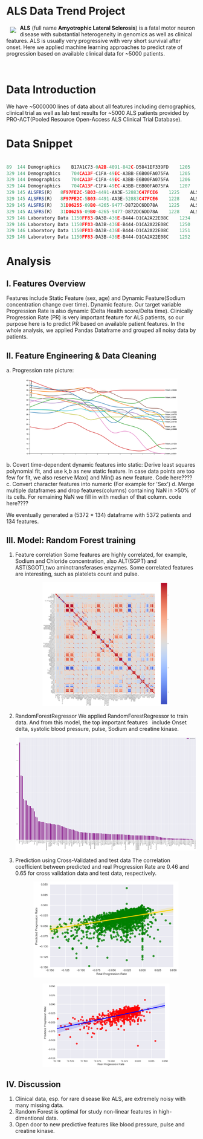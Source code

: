 # ALS Data Trend Project

<a href=""><img src="https://upload.wikimedia.org/wikipedia/en/e/ef/ALS_Association_logo.gif" align="left" hspace="10" vspace="6"></a>

**ALS** (full name **Amyotrophic Lateral Sclerosis**) is a fatal motor neuron disease with substantial heterogeneity in genomics as well as clinical features. ALS is usually very progressive with very short survival after onset. Here we applied machine learning approaches to predict rate of progression based on available clinical data for ~5000 patients.



<br>

# Data Introduction
We have ~5000000 lines of data about all features including demographics, clinical trial as well as lab test results for ~5000 ALS patients provided by PRO-ACT(Pooled Resource Open-Access ALS Clinical Trial Database).



# Data Snippet

```js

89	144	Demographics	B17A1C73-0A2B-4091-842C-D5841EF339FD	1205	Sex	Male <br>
329	144	Demographics	704CA13F-C1FA-49EC-A3BB-E6B00FA075FA	1205	Sex	Female <br>
329	144	Demographics	704CA13F-C1FA-49EC-A3BB-E6B00FA075FA	1206	Race - American Indian/Alaska Native <br>
329	144	Demographics	704CA13F-C1FA-49EC-A3BB-E6B00FA075FA	1207	Race - Asian	<br>
329	145	ALSFRS(R)	8F97FE2C-5B03-4491-AA3E-52883C47FCE6	1225	ALSFRS Delta	189 <br>
329	145	ALSFRS(R)	8F97FE2C-5B03-4491-AA3E-52883C47FCE6	1228	ALSFRS Total	25  <br>
329	145	ALSFRS(R)	31D06255-09B0-4265-9477-D872DC6DD78A	1225	ALSFRS Delta	212 <br>
329	145	ALSFRS(R)	31D06255-09B0-4265-9477-D872DC6DD78A	1228	ALSFRS Total	30  <br>
329	146	Laboratory Data	1150FF83-DA3B-436E-B444-D1CA2A22E08C	1234	Laboratory Delta	0 <br>
329	146	Laboratory Data	1150FF83-DA3B-436E-B444-D1CA2A22E08C	1250	Test Name	Sodium  <br>
329	146	Laboratory Data	1150FF83-DA3B-436E-B444-D1CA2A22E08C	1251	Test Result	138     <br>
329	146	Laboratory Data	1150FF83-DA3B-436E-B444-D1CA2A22E08C	1252	Test Unit	mmol/L  <br>

```

# Analysis

## I. Features Overview 
Features include Static Feature (sex, age) and Dynamic Feature(Sodium concentration change over time).
Dynamic feature. Our target variable Progression Rate is also dynamic (Delta Health score/Delta time).
Clinically Progression Rate (PR) is very important feature for ALS patients, so our purpose here is to 
predict PR based on available patient features.
In the whole analysis, we applied Pandas Dataframe and grouped all noisy data by patients.



## II. Feature Engineering & Data Cleaning
a. Progression rate picture:   
   <p align="center">
   <img src="Figure/ALSProgressionpng.png" width="80%"/>
   </p>


b. Covert time-dependent dynamic features into static:
   Derive least squares polynomial fit, and use k,b as new static feature.
   In case data points are too few for fit, we also reserve Max() and Min() as new feature.
   Code here????
c. Convert character features into numeric (For example for 'Sex')
d. Merge multiple dataframes and drop features(columns) containing NaN in >50% of its cells. 
   For remaining NaN we fill in with median of that column.
   code here????

We eventually generated a (5372 * 134) dataframe with 5372 patients and 134 features.



## III. Model: Random Forest training
1. Feature correlation
   Some features are highly correlated, for example, Sodium and Chloride concentration, 
   also ALT(SGPT) and AST(SGOT),two aminotransferases enzymes.
   Some correlated features are interesting, such as platelets count and pulse.
   
   <p align="center">
   <img src="Figure/FeatureCorrelation.png" width="70%"/>
   </p>

2. RandomForestRegressor 
   We applied RandomForestRegressor to train data. And from this model, the top important features
   include Onset delta, systolic blood pressure, pulse, Sodium and creatine kinase.
   <p align="center">
   <img src="Figure/FeatureImportance.png" height="300" width="500"/>
   </p>


3. Prediction using Cross-Validated and test data
   The correlation coefficient between predicted and real Progression Rate are 0.46 and 0.65 for 
   cross validation data and test data, respectively.
   <p align="center">
   <img src="Figure/CrossValTrainDataPrediction.png" width="80%"/>
   </p>
   
   <p align="center">
   <img src="Figure/TestDataPrediction.png" width="70%"/>
   </p>
   
   
## IV. Discussion
1. Clinical data, esp. for rare disease like ALS, are extremely noisy with many missing data.
2. Random Forest is optimal for study non-linear features in high-dimentional data.
3. Open door to new predictive features like blood pressure, pulse and creatine kinase.


